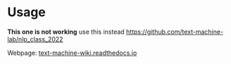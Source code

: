 # Usage


**This one is not working** use this instead https://github.com/text-machine-lab/nlp_class_2022

Webpage: [text-machine-wiki.readthedocs.io](https://text-machine-wiki.readthedocs.io)
